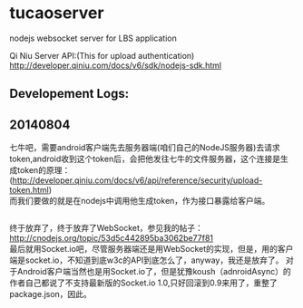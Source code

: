 tucaoserver
===========

nodejs websocket server for LBS application

Qi Niu Server API:(This for upload authentication)   
http://developer.qiniu.com/docs/v6/sdk/nodejs-sdk.html


Developement Logs:
---------

## 20140804  
七牛吧，需要android客户端先去服务器端(咱们自己的NodeJS服务器)去请求token,android收到这个token后，会把他发往七牛的文件服务器，这个连接是生成token的原理：  
(http://developer.qiniu.com/docs/v6/api/reference/security/upload-token.html)    
而我们要做的就是在nodejs中调用他生成token，作为接口暴露给客户端。  
```Javascript

```

终于放弃了，终于放弃了WebSocket，参见我的帖子：  
http://cnodejs.org/topic/53d5c442895ba3062be77f81	
最后就用Socket.io吧，尽管服务器端还是用WebSocket的实现，但是，用的客户端是socket.io，不知道到底w3c的API到底怎么了，anyway，我还是放弃了。
对于Android客户端当然也是用Socket.io了，但是犹豫koush（adnroidAsync）的作者自己都说了不支持最新版的Socket.io 1.0,只好回滚到0.9来用了，重整了package.json，因此。

